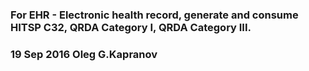 ### For EHR - Electronic health record, generate and consume HITSP C32, QRDA Category I, QRDA Category III.

### 19 Sep 2016 Oleg G.Kapranov
